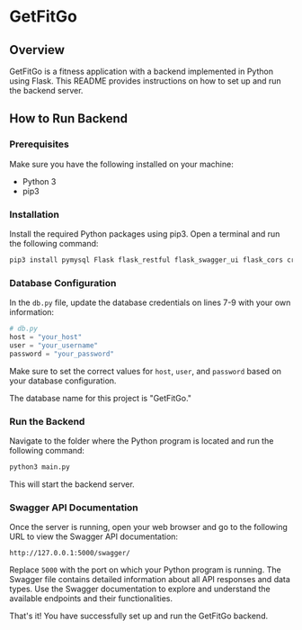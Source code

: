 # GetFitGo

## Overview

GetFitGo is a fitness application with a backend implemented in Python using Flask. This README provides instructions on how to set up and run the backend server.

## How to Run Backend

### Prerequisites

Make sure you have the following installed on your machine:

- Python 3
- pip3

### Installation

Install the required Python packages using pip3. Open a terminal and run the following command:

```bash
pip3 install pymysql Flask flask_restful flask_swagger_ui flask_cors cryptography
```

### Database Configuration

In the `db.py` file, update the database credentials on lines 7-9 with your own information:

```python
# db.py
host = "your_host"
user = "your_username"
password = "your_password"
```

Make sure to set the correct values for `host`, `user`, and `password` based on your database configuration.

The database name for this project is "GetFitGo."

### Run the Backend

Navigate to the folder where the Python program is located and run the following command:

```bash
python3 main.py
```

This will start the backend server.

### Swagger API Documentation

Once the server is running, open your web browser and go to the following URL to view the Swagger API documentation:

```
http://127.0.0.1:5000/swagger/
```

Replace `5000` with the port on which your Python program is running. The Swagger file contains detailed information about all API responses and data types. Use the Swagger documentation to explore and understand the available endpoints and their functionalities.

That's it! You have successfully set up and run the GetFitGo backend.